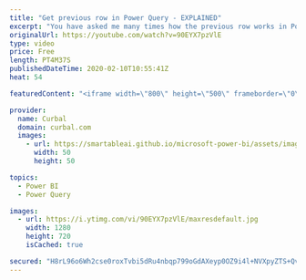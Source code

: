 ```yaml
---
title: "Get previous row in Power Query - EXPLAINED"
excerpt: "You have asked me many times how the previous row works in Power Query, so in this video I will show you that and also a quick way to remember it.  Here you can download all the pbix files: https://curbal.com/donwload-center\r \r SUBSCRIBE to learn more about Power and Excel BI!\r https://www.youtube.com/channel/UCJ7UhloHSA4wAqPzyi6TOkw?sub_confirmation=1"
originalUrl: https://youtube.com/watch?v=90EYX7pzVlE
type: video
price: Free
length: PT4M37S
publishedDateTime: 2020-02-10T10:55:41Z
heat: 54

featuredContent: "<iframe width=\"800\" height=\"500\" frameborder=\"0\" src=\"https://www.youtube.com/embed/90EYX7pzVlE\" allow=\"accelerometer; autoplay; encrypted-media; gyroscope; picture-in-picture\" allowfullscreen></iframe>"

provider:
  name: Curbal
  domain: curbal.com
  images:
    - url: https://smartableai.github.io/microsoft-power-bi/assets/images/organizations/curbal.com-50x50.jpg
      width: 50
      height: 50

topics:
  - Power BI
  - Power Query

images:
  - url: https://i.ytimg.com/vi/90EYX7pzVlE/maxresdefault.jpg
    width: 1280
    height: 720
    isCached: true

secured: "H8rL96o6Wh2cse0roxTvbi5dRu4nbqp799oGdAXeyp0OZ9i4l+NVXpyZTS+QvwlQAvU+Yj1ZW+bt2AJo3o8BL49GevUzxlFFtE/a4Pwb0rNnnGwLswyy1g3mgMIoZ34RlExLsfG60BBniuCpmD/I/jsfokobpb0QPh65cCNVZ69qHcWpTGr0hte3fQ8jTlUdC9E/2xArxNvkhGG4vV64xk3gTwdqa1w+diSOyc6iLnZmpGfiRb8CpbL2jbJM86oaMr9I1LjH6X+j5EIZHnpYzC8B21JOn7qr2eRq53d4Y+VxErlxiFBU88aGafOwDgFJHwRhs0eHPl1TE98pYT/eNEnfltpo4uSLrHlw6M1xdWrUpJ0/Dim+VhOIzYhAI8Sr4mUnM4CXd6DzWcz5bxJr7HY+g4F7iw3lmCnXpipZMfk=;Oj/oN7r+3c5HYllqcr3Tew=="
---
```


